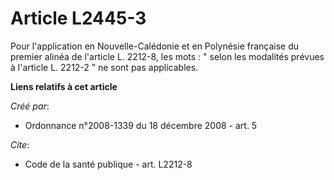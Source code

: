 # Article L2445-3

Pour l'application en Nouvelle-Calédonie et en Polynésie française du premier alinéa de l'article L. 2212-8, les mots : "
selon les modalités prévues à l'article L. 2212-2 ” ne sont pas applicables.

**Liens relatifs à cet article**

_Créé par_:

  - Ordonnance n°2008-1339 du 18 décembre 2008 - art. 5

_Cite_:

  - Code de la santé publique - art. L2212-8
